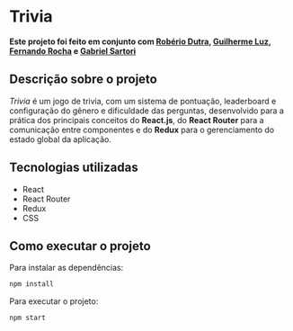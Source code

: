 <h1>Trivia</h1>

<b>Este projeto foi feito em conjunto com <a href="https://github.com/roberiodutra">Robério Dutra</a>, <a href="https://github.com/guilhermeevencio">Guilherme Luz</a>, <a href="https://github.com/srnandex">Fernando Rocha</a> e <a href="https://github.com/GabrielSartori27">Gabriel Sartori</a></b>

<h2>Descrição sobre o projeto</h2>

<i>Trivia</i> é um jogo de trivia, com um sistema de pontuação, leaderboard e configuração do gênero e dificuldade das perguntas, desenvolvido para a prática dos principais conceitos do <b>React.js</b>, do <b>React Router</b> para a comunicação entre componentes e do <b>Redux</b> para o gerenciamento do estado global da aplicação.

<h2>Tecnologias utilizadas</h2>

<ul>
  <li>React</li>
  <li>React Router</li>
  <li>Redux</li>
  <li>CSS</li>
</ul>

<h2>Como executar o projeto</h2>

Para instalar as dependências:
```bash
npm install
```

Para executar o projeto:
```bash
npm start
```
